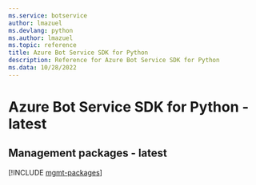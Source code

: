 ```yaml
---
ms.service: botservice
author: lmazuel
ms.devlang: python
ms.author: lmazuel
ms.topic: reference
title: Azure Bot Service SDK for Python
description: Reference for Azure Bot Service SDK for Python
ms.data: 10/28/2022
---
```

# Azure Bot Service SDK for Python - latest

## Management packages - latest
[!INCLUDE [mgmt-packages](bot-service-mgmt-index.md)]